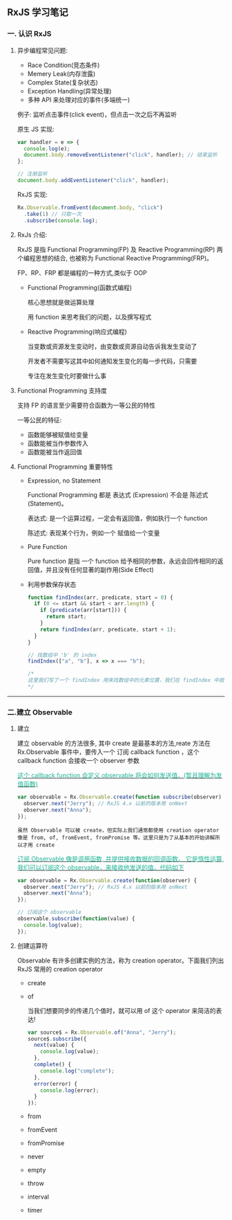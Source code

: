## RxJS 学习笔记

### 一. 认识 RxJS

1.  异步编程常见问题:

    - Race Condition(竞态条件)
    - Memery Leak(内存泄露)
    - Complex State(复杂状态)
    - Exception Handling(异常处理)
    - 多种 API 来处理对应的事件(多端统一)

    例子: 监听点击事件(click event)，但点击一次之后不再监听

    原生 JS 实现:

    ```js
    var handler = e => {
      console.log(e);
      document.body.removeEventListener("click", handler); // 结束监听
    };

    // 注册监听
    document.body.addEventListener("click", handler);
    ```

    RxJS 实现:

    ```js
    Rx.Observable.fromEvent(document.body, "click")
      .take(1) // 只取一次
      .subscribe(console.log);
    ```

2.  RxJs 介绍:

    RxJS 是指 Functional Programming(FP) 及 Reactive Programming(RP) 两个编程思想的结合,  也被称为 Functional Reactive Programming(FRP)。

    FP、RP、FRP 都是编程的一种方式,类似于 OOP

    - Functional Programming(函数式编程)

      核心思想就是做运算处理

      用 function 来思考我们的问题，以及撰写程式

    - Reactive Programming(响应式编程)

      当变数或资源发生变动时，由变数或资源自动告诉我发生变动了

      开发者不需要写这其中如何通知发生变化的每一步代码，只需要

      专注在发生变化时要做什么事

3.  Functional Programming 支持度

    支持 FP 的语言至少需要符合函数为一等公民的特性

    一等公民的特征:

    - 函数能够被赋值给变量
    - 函数能被当作参数传入
    - 函数能被当作返回值

4.  Functional Programming 重要特性

    - Expression, no Statement

      Functional Programming 都是 表达式 (Expression) 不会是 陈述式(Statement)。

      表达式: 是一个运算过程，一定会有返回值，例如执行一个 function

      陈述式: 表现某个行为，例如一个 赋值给一个变量

    - Pure Function

      Pure function 是指 一个 function 给予相同的参数，永远会回传相同的返回值，并且没有任何显著的副作用(Side Effect)

    - 利用参数保存状态

      ```js
      function findIndex(arr, predicate, start = 0) {
        if (0 <= start && start < arr.length) {
          if (predicate(arr[start])) {
            return start;
          }
          return findIndex(arr, predicate, start + 1);
        }
      }

      // 找数组中 'b' 的 index
      findIndex(["a", "b"], x => x === "b");

      /*
      这里我们写了一个 findIndex 用来找数组中的元素位置，我们在 findIndex 中故意多塞了一个参数用来保存当前找到第几个 index 的状态，这就是利用参数保存状态！
      */
      ```

---

### 二.建立 Observable

1.  建立

    建立 observable 的方法很多, 其中 create 是最基本的方法,reate 方法在 Rx.Observable 事件中，要传入一个 订阅 callback function ，这个 callback function 会接收一个 observer 参数

    <u>
      <font color=#1ab394>
        这个 callback function 会定义 observable 将会如何发送值。(暂且理解为发值函数)
      </font>
    </u>

    ```js
    var observable = Rx.Observable.create(function subscribe(observer) {
      observer.next("Jerry"); // RxJS 4.x 以前的版本用 onNext
      observer.next("Anna");
    });
    ```

        虽然 Observable 可以被 create，但实际上我们通常都使用 creation operator 像是 from, of, fromEvent, fromPromise 等。这里只是为了从基本的开始讲解所以才用 create


    <u>
      <font color=#1ab394>
          订阅 Observable 像是调用函数, 并提供接收数据的回调函数。
          它是惰性运算,
          我们可以订阅这个 observable，来接收他发送的值，代码如下
      </font>
    </u>

    ```js
    var observable = Rx.Observable.create(function(observer) {
      observer.next("Jerry"); // RxJS 4.x 以前的版本用 onNext
      observer.next("Anna");
    });

    // 订阅这个 observable
    observable.subscribe(function(value) {
      console.log(value);
    });
    ```

2. 创建运算符

   Observable 有许多创建实例的方法，称为 creation operator。下面我们列出 RxJS 常用的 creation operator

   - create
   - of

     当我们想要同步的传递几个值时，就可以用 of 这个 operator 来简洁的表达!

     ```js
     var source$ = Rx.Observable.of("Anna", "Jerry");
     source$.subscribe({
       next(value) {
         console.log(value);
       },
       complete() {
         console.log("complete");
       },
       error(error) {
         console.log(error);
       }
     });
     ```

   - from
   - fromEvent
   - fromPromise
   - never
   - empty
   - throw
   - interval
   - timer
